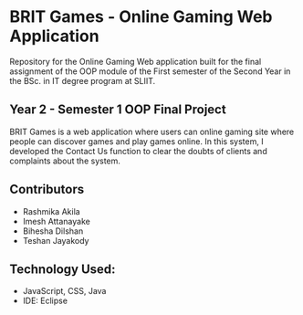 # BRIT Games - Online Gaming Web Application
Repository for the Online Gaming Web application built for the final assignment of the OOP module of the First semester of the Second Year in the BSc. in IT degree program at SLIIT.

<h2>Year 2 - Semester 1 OOP Final Project</h2>

BRIT Games is a web application where users can online gaming site where people can discover games and play games online. In this system, I developed the Contact Us function to clear the doubts of clients and complaints about the system.

<h2>Contributors</h2>
<ul>
<li>Rashmika Akila</li>
<li>Imesh Attanayake</li>
<li>Bihesha Dilshan</li>
<li>Teshan Jayakody</li>
</ul>
<h2>Technology Used:</h2>
<ul>
<li>JavaScript, CSS, Java</li>
<li>IDE: Eclipse</li>
</ul>

